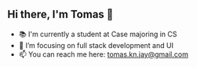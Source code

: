 ## Hi there, I'm Tomas 👋

- 📚 I'm currently a student at Case majoring in CS
- 🌱 I’m focusing on full stack development and UI
- 📫 You can reach me here: tomas.kn.jay@gmail.com
